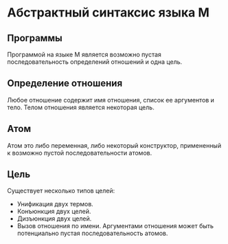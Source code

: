 # Абстрактный синтаксис языка M

## Программы

Программой на языке M является возможно пустая последовательность определений отношений и одна цель.

## Определение отношения

Любое отношение содержит имя отношения, список ее аргументов и тело. Телом отношения является некоторая цель.

## Атом

Атом это либо переменная, либо некоторый конструктор, примененный к возможно пустой последовательности атомов.

## Цель

Существует несколько типов целей:

* Унификация двух термов.
* Конъюнкция двух целей.
* Дизъюнкция двух целей.
* Вызов отношения по имени. Аргументами отношения может быть потенциально пустая последовательность атомов.
